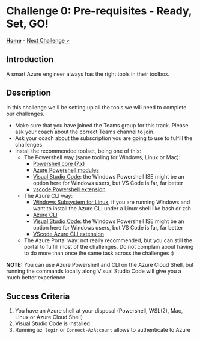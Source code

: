 # Challenge 0: Pre-requisites - Ready, Set, GO! 

**[Home](README.md)** - [Next Challenge >](./01-HubNSpoke-basic.md)

## Introduction

A smart Azure engineer always has the right tools in their toolbox.

## Description

In this challenge we'll be setting up all the tools we will need to complete our challenges.

- Make sure that you have joined the Teams group for this track. Please ask your coach about the correct Teams channel to join.
- Ask your coach about the subscription you are going to use to fulfill the challenges
- Install the recommended toolset, being one of this:
    - The Powershell way (same tooling for Windows, Linux or Mac):
        - [Powershell core (7.x)](https://docs.microsoft.com/en-us/powershell/scripting/overview)
        - [Azure Powershell modules](https://docs.microsoft.com/en-us/powershell/azure/new-azureps-module-az)
        - [Visual Studio Code](https://code.visualstudio.com/): the Windows Powershell ISE might be an option here for Windows users, but VS Code is far, far better
        - [vscode Powershell extension](https://marketplace.visualstudio.com/items?itemName=ms-vscode.PowerShell)
    - The Azure CLI way:
        - [Windows Subsystem for Linux](https://docs.microsoft.com/windows/wsl/install-win10), if you are running Windows and want to install the Azure CLI under a Linux shell like bash or zsh
        - [Azure CLI](https://docs.microsoft.com/cli/azure/install-azure-cli)
        - [Visual Studio Code](https://code.visualstudio.com/): the Windows Powershell ISE might be an option here for Windows users, but VS Code is far, far better
        - [VScode Azure CLI extension](https://marketplace.visualstudio.com/items?itemName=ms-vscode.azurecli)
    - The Azure Portal way: not really recommended, but you can still the portal to fulfill most of the challenges. Do not complain about having to do more than once the same task across the challenges :)

**NOTE:** You can use Azure Powershell and CLI on the Azure Cloud Shell, but running the commands locally along Visual Studio Code will give you a much better experience

## Success Criteria

1. You have an Azure shell at your disposal (Powershell, WSL(2), Mac, Linux or Azure Cloud Shell)
1. Visual Studio Code is installed.
1. Running `az login` or `Connect-AzAccount` allows to authenticate to Azure

